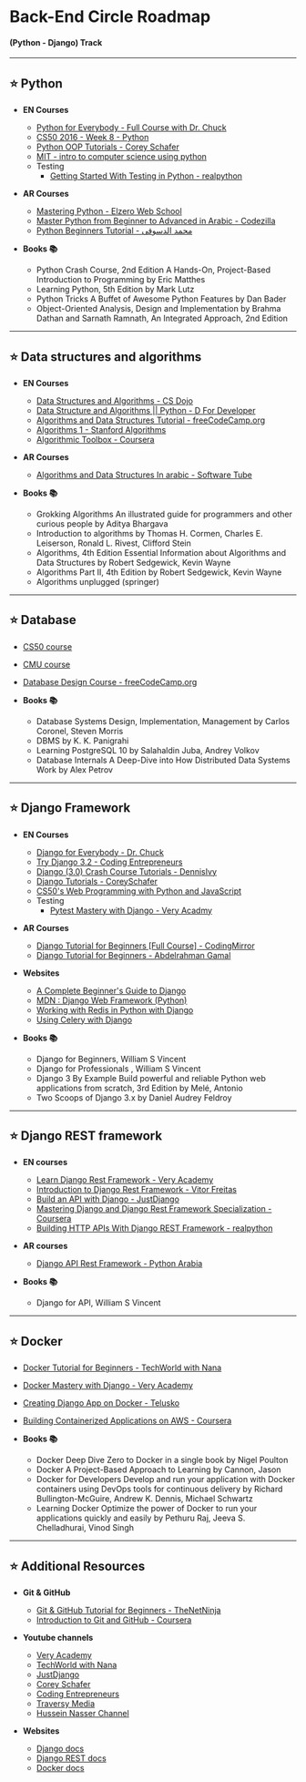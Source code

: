 # Back-End Circle Roadmap
#### (Python - Django) Track
---

## ⭐ Python 

* **EN Courses**
   * [Python for Everybody - Full Course with Dr. Chuck](https://www.youtube.com/watch?v=8DvywoWv6fI)
   * [CS50 2016 - Week 8 - Python](https://www.youtube.com/watch?v=5aP9Bl9hcqI)
   * [Python OOP Tutorials - Corey Schafer](https://www.youtube.com/playlist?list=PL-osiE80TeTsqhIuOqKhwlXsIBIdSeYtc)
   * [MIT - intro to computer science using python](https://www.edx.org/course/introduction-to-computer-science-and-programming-7)
   * Testing
      * [Getting Started With Testing in Python - realpython](https://realpython.com/python-testing/) 

* **AR Courses**
   * [Mastering Python - Elzero Web School](https://www.youtube.com/playlist?list=PLDoPjvoNmBAyE_gei5d18qkfIe-Z8mocs)
   * [Master Python from Beginner to Advanced in Arabic - Codezilla](https://www.youtube.com/playlist?list=PLuXY3ddo_8nzrO74UeZQVZOb5-wIS6krJ)
   * [Python Beginners Tutorial - محمد الدسوقى](https://www.youtube.com/playlist?list=PL1DUmTEdeA6JCaY0EKssdqbiqq4sgRlUC)

* **Books 📚**
  * Python Crash Course, 2nd Edition A Hands-On, Project-Based Introduction to Programming by Eric Matthes
  * Learning Python, 5th Edition by Mark Lutz
  * Python Tricks A Buffet of Awesome Python Features by Dan Bader
  * Object-Oriented Analysis, Design and Implementation by Brahma Dathan and Sarnath Ramnath, An Integrated Approach, 2nd Edition
---

## ⭐ Data structures and algorithms
* **EN Courses**
   * [Data Structures and Algorithms - CS Dojo](https://www.youtube.com/playlist?list=PLBZBJbE_rGRV8D7XZ08LK6z-4zPoWzu5H)
   * [Data Structure and Algorithms || Python - D For Developer](https://www.youtube.com/playlist?list=PL1SWSsc5Gso_Cw5Pj2_IAAGuyio0O1x3o)
   * [Algorithms and Data Structures Tutorial - freeCodeCamp.org](https://www.youtube.com/watch?v=8hly31xKli0)
   * [Algorithms 1 - Stanford Algorithms](https://www.youtube.com/playlist?list=PLXFMmlk03Dt7Q0xr1PIAriY5623cKiH7V)
   * [Algorithmic Toolbox - Coursera](https://www.coursera.org/learn/algorithmic-toolbox#syllabus)

* **AR Courses**
   * [Algorithms and Data Structures In arabic - Software Tube](https://www.youtube.com/playlist?list=PLTr1xN4uMK5tSBFyXeonC2khyir0aMwQv)


* **Books 📚**
   * Grokking Algorithms An illustrated guide for programmers and other curious people by Aditya Bhargava
   * Introduction to algorithms by Thomas H. Cormen, Charles E. Leiserson, Ronald L. Rivest, Clifford Stein
   * Algorithms, 4th Edition Essential Information about Algorithms and Data Structures by Robert Sedgewick, Kevin Wayne
   * Algorithms Part II, 4th Edition by Robert Sedgewick, Kevin Wayne
   * Algorithms unplugged (springer)

---
## ⭐ Database 

* [CS50 course](https://www.youtube.com/watch?v=MaqfxpCBMJI)
* [CMU course](https://www.youtube.com/playlist?list=PLSE8ODhjZXjZaHA6QcxDfJ0SIWBzQFKEG)
* [Database Design Course - freeCodeCamp.org](https://www.youtube.com/watch?v=ztHopE5Wnpc)


* **Books 📚**
   * Database Systems Design, Implementation, Management by Carlos Coronel, Steven Morris
   * DBMS by K. K. Panigrahi
   * Learning PostgreSQL 10 by Salahaldin Juba, Andrey Volkov
   * Database Internals A Deep-Dive into How Distributed Data Systems Work by Alex Petrov
---
## ⭐ Django Framework
* **EN Courses**
   * [Django for Everybody - Dr. Chuck](https://www.youtube.com/playlist?list=PLlRFEj9H3Oj5e-EH0t3kXrcdygrL9-u-Z)
   * [Try Django 3.2 - Coding Entrepreneurs](https://www.youtube.com/playlist?list=PLEsfXFp6DpzRMby_cSoWTFw8zaMdTEXgL)
   * [Django (3.0) Crash Course Tutorials - DennisIvy](https://www.youtube.com/playlist?list=PL-51WBLyFTg2vW-_6XBoUpE7vpmoR3ztO)
   * [Django Tutorials - CoreySchafer](https://www.youtube.com/playlist?list=PL-osiE80TeTtoQCKZ03TU5fNfx2UY6U4p)
   * [CS50's Web Programming with Python and JavaScript](https://www.edx.org/course/cs50s-web-programming-with-python-and-javascript)
   * Testing
     * [Pytest Mastery with Django - Very Acadmy](https://www.youtube.com/playlist?list=PLOLrQ9Pn6caw3ilqDR8_qezp76QuEOlHY)
* **AR Courses**
    * [Django Tutorial for Beginners [Full Course] - CodingMirror](https://www.youtube.com/playlist?list=PL2z1gXAKH9c3XUn2HYMWRbAon4z6AQ4CL)
    * [Django Tutorial for Beginners - Abdelrahman Gamal](https://www.youtube.com/playlist?list=PLknwEmKsW8OtK_n48UOuYGxJPbSFrICxm)

* **Websites**
   * [A Complete Beginner's Guide to Django](https://simpleisbetterthancomplex.com/series/beginners-guide/1.11/)
   * [MDN : Django Web Framework (Python)](https://developer.mozilla.org/en-US/docs/Learn/Server-side/Django)
   * [Working with Redis in Python with Django](https://stackabuse.com/working-with-redis-in-python-with-django/)
   * [Using Celery with Django](https://docs.celeryproject.org/en/stable/django/first-steps-with-django.html)

* **Books 📚**
   * Django for Beginners, William S Vincent
   * Django for Professionals , William S Vincent
   * Django 3 By Example Build powerful and reliable Python web applications from scratch, 3rd Edition by Melé, Antonio 
   * Two Scoops of Django 3.x by Daniel Audrey Feldroy 
---

## ⭐ Django REST framework
* **EN courses**
   * [Learn Django Rest Framework - Very Academy](https://www.youtube.com/playlist?list=PLOLrQ9Pn6caw0PjVwymNc64NkUNbZlhFw)
   * [Introduction to Django Rest Framework - Vitor Freitas](https://www.youtube.com/playlist?list=PLLxk3TkuAYnrO32ABtQyw2hLRWt1BUrhj)
   * [Build an API with Django - JustDjango](https://www.youtube.com/playlist?list=PLLRM7ROnmA9HzbIXYN6D3wOZ0wUrqNs_d)
   * [Mastering Django and Django Rest Framework Specialization - Coursera](https://www.coursera.org/specializations/codio-advanced-django-and-django-rest-framework) 
   * [Building HTTP APIs With Django REST Framework - realpython](https://realpython.com/courses/django-rest-framework/)

* **AR courses**
   * [Django API Rest Framework - Python Arabia](https://www.youtube.com/playlist?list=PLXqhO5lRtxJV6oWcW2vlPHRzRFF6gVvc3)

* **Books 📚**
   * Django for API, William S Vincent
---
## ⭐ Docker
* [Docker Tutorial for Beginners - TechWorld with Nana](https://www.youtube.com/watch?v=3c-iBn73dDE)
* [Docker Mastery with Django - Very Academy](https://www.youtube.com/playlist?list=PLOLrQ9Pn6cazCfL7v4CdaykNoWMQymM_C)
* [Creating Django App on Docker - Telusko](https://www.youtube.com/watch?v=XDaQAmkDFX4)
* [Building Containerized Applications on AWS - Coursera](https://www.coursera.org/learn/containerized-apps-on-aws)

* **Books 📚**
   * Docker Deep Dive Zero to Docker in a single book by Nigel Poulton
   * Docker A Project-Based Approach to Learning by Cannon, Jason
   * Docker for Developers Develop and run your application with Docker containers using DevOps tools for continuous delivery by Richard Bullington-McGuire, Andrew K. Dennis, Michael Schwartz
   * Learning Docker Optimize the power of Docker to run your applications quickly and easily by Pethuru Raj, Jeeva S. Chelladhurai, Vinod Singh
---
## ⭐ Additional Resources 
* **Git & GitHub**
  * [Git & GitHub Tutorial for Beginners - TheNetNinja](https://youtube.com/playlist?list=PL4cUxeGkcC9goXbgTDQ0n_4TBzOO0ocPR)
  * [Introduction to Git and GitHub - Coursera](https://www.coursera.org/learn/introduction-git-github)

* **Youtube channels** 
   * [Very Academy](https://www.youtube.com/c/veryacademy)
   * [TechWorld with Nana](https://www.youtube.com/c/TechWorldwithNana)
   * [JustDjango](https://www.youtube.com/c/JustDjango)
   * [Corey Schafer](https://www.youtube.com/c/Coreyms)
   * [Coding Entrepreneurs](https://www.youtube.com/c/CodingEntrepreneurs/playlists)
   * [Traversy Media](https://www.youtube.com/c/TraversyMedia)
   * [Hussein Nasser Channel](https://www.youtube.com/c/HusseinNasser-software-engineering)

* **Websites**
    * [Django docs](https://docs.djangoproject.com/en/4.0/)
    * [Django REST docs](https://www.django-rest-framework.org/topics/documenting-your-api/)
    * [Docker docs](https://docs.docker.com/get-started/overview/)
